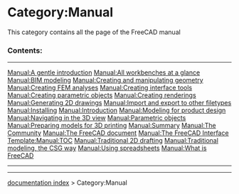 # Category:Manual
This category contains all the page of the FreeCAD manual

### Contents:

  ------------------------------------------------------------------------------------------------------- ------------------------------------------------------------------------------------------------- -------------------------------------------------------------------------------
  [Manual:A gentle introduction](Manual_A_gentle_introduction.md)                                 [Manual:All workbenches at a glance](Manual_All_workbenches_at_a_glance.md)               [Manual:BIM modeling](Manual_BIM_modeling.md)
  [Manual:Creating and manipulating geometry](Manual_Creating_and_manipulating_geometry.md)       [Manual:Creating FEM analyses](Manual_Creating_FEM_analyses.md)                           [Manual:Creating interface tools](Manual_Creating_interface_tools.md)
  [Manual:Creating parametric objects](Manual_Creating_parametric_objects.md)                     [Manual:Creating renderings](Manual_Creating_renderings.md)                               [Manual:Generating 2D drawings](Manual_Generating_2D_drawings.md)
  [Manual:Import and export to other filetypes](Manual_Import_and_export_to_other_filetypes.md)   [Manual:Installing](Manual_Installing.md)                                                 [Manual:Introduction](Manual_Introduction.md)
  [Manual:Modeling for product design](Manual_Modeling_for_product_design.md)                     [Manual:Navigating in the 3D view](Manual_Navigating_in_the_3D_view.md)                   [Manual:Parametric objects](Manual_Parametric_objects.md)
  [Manual:Preparing models for 3D printing](Manual_Preparing_models_for_3D_printing.md)           [Manual:Summary](Manual_Summary.md)                                                       [Manual:The Community](Manual_The_Community.md)
  [Manual:The FreeCAD document](Manual_The_FreeCAD_document.md)                                   [Manual:The FreeCAD Interface](Manual_The_FreeCAD_Interface.md)                           [Template:Manual:TOC](Template:Manual_TOC.md)
  [Manual:Traditional 2D drafting](Manual_Traditional_2D_drafting.md)                             [Manual:Traditional modeling, the CSG way](Manual:Traditional_modeling,_the_CSG_way.md)   [Manual:Using spreadsheets](Manual_Using_spreadsheets.md)
  [Manual:What is FreeCAD](Manual_What_is_FreeCAD.md)                                                                                                                                               
  ------------------------------------------------------------------------------------------------------- ------------------------------------------------------------------------------------------------- -------------------------------------------------------------------------------

---
[documentation index](../README.md) > Category:Manual
